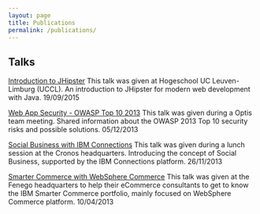 ```yaml
---
layout: page
title: Publications
permalink: /publications/
---
```


## Talks

[Introduction to JHipster](https://speakerdeck.com/drissamri/introduction-to-jhipster)
This talk was given at Hogeschool UC Leuven-Limburg (UCCL). An introduction to JHipster for modern web development with Java.
19/09/2015 

[Web App Security - OWASP Top 10 2013](https://speakerdeck.com/drissamri/web-app-security-owasp-top-10-2013)
  This talk was given during a Optis team meeting. Shared information about the OWASP 2013 Top 10 security risks and possible solutions.
05/12/2013

[Social Business with IBM Connections](https://speakerdeck.com/drissamri/social-business-with-ibm-connections)
  This talk was given during a lunch session at the Cronos headquarters. Introducing the concept of Social Business, supported by the IBM Connections platform.
26/11/2013

[Smarter Commerce with WebSphere Commerce](https://speakerdeck.com/drissamri/smarter-commerce-with-websphere-commerce)
  This talk was given at the Fenego headquarters to help their eCommerce consultants to get to know the IBM Smarter Commerce portfolio, mainly focused on WebSphere Commerce platform.
10/04/2013
